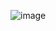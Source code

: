 ![image](https://github.com/coolerlee90/Electronics-Store-Sales-Data-Analysis/assets/152518453/8bd9e635-7eb1-4255-ab0b-067b7c926a04)
